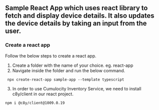  ## Sample React App which uses react library to fetch and display device details. It also updates the device details by taking an input from the user.

### Create a react app
Follow the below steps to create a react app.

1.  Create a folder with the name of your choice. eg. react-app
2. Navigate inside the folder and run the below command.
```
 npx create-react-app sample-app --template typescript
 ```
 
 3.  In order to use Cumulocity Inventory Service, we need to install c8y/client in our react project.
  ```
npm i @c8y/client@1009.0.19
```
